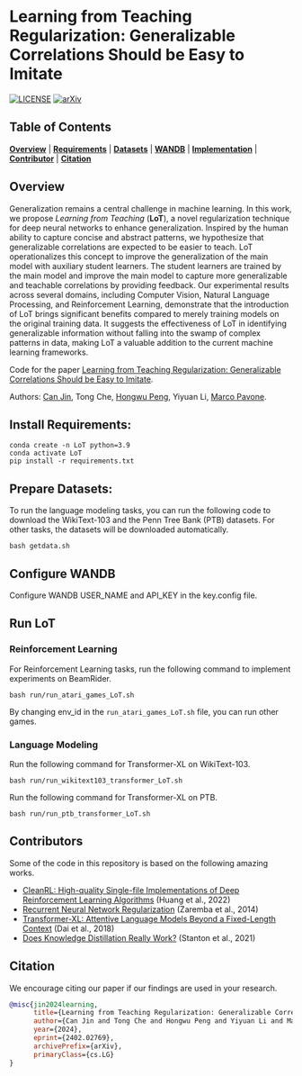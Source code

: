 # Learning from Teaching Regularization: Generalizable Correlations Should be Easy to Imitate
[![LICENSE](https://img.shields.io/badge/LICENSE-MIT-4caf50.svg)](https://github.com/jincan333/LoT)
[![arXiv](https://img.shields.io/badge/arXiv-2402.02769-b31b1b.svg)](https://arxiv.org/abs/2402.02769)


## Table of Contents

[**Overview**](#overview) | [**Requirements**](#install-requirements) | [**Datasets**](#prepare-datasets) | [**WANDB**](#configure-wandb) | [**Implementation**](#run-lot) | [**Contributor**](#contributors) | [**Citation**](#citation)


## Overview

Generalization remains a central challenge in machine learning. In this work, we propose *Learning from Teaching* (**LoT**), a novel regularization technique for deep neural networks to enhance generalization. Inspired by the human ability to capture concise and abstract patterns, we hypothesize that generalizable correlations are expected to be easier to teach. LoT operationalizes this concept to improve the generalization of the main model with auxiliary student learners. The student learners are trained by the main model and improve the main model to capture more generalizable and teachable correlations by providing feedback. Our experimental results across several domains, including Computer Vision, Natural Language Processing, and Reinforcement Learning, demonstrate that the introduction of LoT brings significant benefits compared to merely training models on the original training data. It suggests the effectiveness of LoT in identifying generalizable information without falling into the swamp of complex patterns in data, making LoT a valuable addition to the current machine learning frameworks.

Code for the paper [Learning from Teaching Regularization: Generalizable Correlations Should be Easy to Imitate](https://arxiv.org/pdf/2402.02769.pdf).

Authors: [Can Jin](https://jincan333.github.io/), Tong Che, [Hongwu Peng](https://harveyp123.github.io/), Yiyuan Li, [Marco Pavone](https://web.stanford.edu/~pavone/index.html).

## Install Requirements: 
```
conda create -n LoT python=3.9
conda activate LoT
pip install -r requirements.txt
```

## Prepare Datasets:

To run the language modeling tasks, you can run the following code to download the WikiText-103 and the Penn Tree Bank (PTB) datasets. For other tasks, the datasets will be downloaded automatically.
```
bash getdata.sh
```

## Configure WANDB

Configure WANDB USER_NAME and API_KEY in the key.config file.

## Run LoT

### Reinforcement Learning
For Reinforcement Learning tasks, run the following command to implement experiments on BeamRider.
```
bash run/run_atari_games_LoT.sh
```
By changing env_id in the `run_atari_games_LoT.sh` file, you can run other games.

### Language Modeling
Run the following command for Transformer-XL on WikiText-103.
```
bash run/run_wikitext103_transformer_LoT.sh
```
Run the following command for Transformer-XL on PTB.
```
bash run/run_ptb_transformer_LoT.sh
```

## Contributors
Some of the code in this repository is based on the following amazing works.

* [CleanRL: High-quality Single-file Implementations of Deep Reinforcement Learning Algorithms](https://github.com/vwxyzjn/cleanrl) (Huang et al., 2022)
* [Recurrent Neural Network Regularization](https://github.com/hjc18/language_modeling_lstm) (Zaremba et al., 2014)
* [Transformer-XL: Attentive Language Models Beyond a Fixed-Length Context](https://github.com/kimiyoung/transformer-xl) (Dai et al., 2018)
* [Does Knowledge Distillation Really Work?](https://github.com/samuelstanton/gnosis) (Stanton et al., 2021)


## Citation
We encourage citing our paper if our findings are used in your research.
```bibtex
@misc{jin2024learning,
      title={Learning from Teaching Regularization: Generalizable Correlations Should be Easy to Imitate}, 
      author={Can Jin and Tong Che and Hongwu Peng and Yiyuan Li and Marco Pavone},
      year={2024},
      eprint={2402.02769},
      archivePrefix={arXiv},
      primaryClass={cs.LG}
}